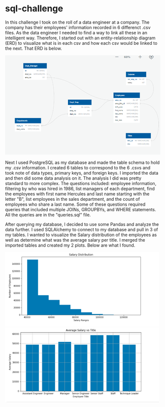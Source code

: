 # sql-challenge

In this challenge I took on the roll of a data engineer at a company. The company has their employees' information recorded in 6 differenct .csv files. As the data engineer I needed to find a way to link all these in an intelligent way. Therefore, I started out with an entity-relationship diagram (ERD) to visualize what is in each csv and how each csv would be linked to the next. That ERD is below. 

<img src= "/Images/erd_v5.png" width="800">

Next I used PostgreSQL as my database and made the table schema to hold my .csv information. I created 6 tables to correspond to the 6 .csvs and took note of data types, primary keys, and foreign keys. I imported the data and then did some data analysis on it. The analysis I did was pretty standard to more complex. The questions included: employee information, filtering by who was hired in 1986, list managers of each department, find the employees with first name Hercules and last name starting with the letter "B", list employees in the sales department, and the count of employees who share a last name. Some of these questions required queries that included multiple JOINs, GROUPBYs, and WHERE statements. All the queries are in the "queries.sql" file. 

After querying my database, I decided to use some Pandas and analyze the data further. I used SQLAlchemy to connect to my database and pull in 3 of my tables. I wanted to visualize the Salary distribution of the employees as well as determine what was the average salary per title. I merged the imported tables and created my 2 plots. Below are what I found. 

<img src= "/Images/sal_dist.png" width="500">

<img src= "/Images/avg_sal.png" width="500">

